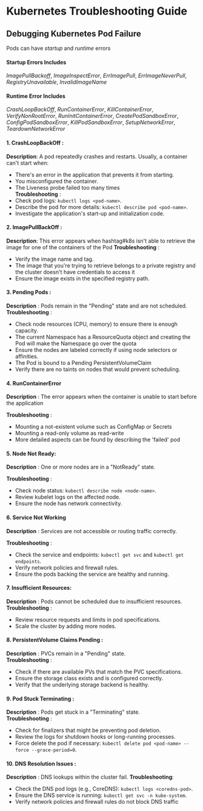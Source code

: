 # Kubernetes Troubleshooting Guide

## Debugging Kubernetes Pod Failure
Pods can have _startup_ and _runtime_ errors

#### Startup Errors Includes
_ImagePullBackoff_, _ImageInspectError_, _ErrImagePull_, _ErrImageNeverPull_, _RegistryUnavailable_, _InvalidImageName_

#### Runtime Error Includes
_CrashLoopBackOff_, _RunContainerError_, _KillContainerError_, _VerifyNonRootError_, _RunInitContainerError_, _CreatePodSandboxError_, _ConfigPodSandboxError_, _KillPodSandboxError_, _SetupNetworkError_, _TeardownNetworkError_

#### 1. CrashLoopBackOff :
**Description**: A pod repeatedly crashes and restarts.
Usually, a container can't start when:
- There's an error in the application that prevents it from starting.
- You misconfigured the container.
- The Liveness probe failed too many times<br/>
**Troubleshooting** :
- Check pod logs: `kubectl logs <pod-name>`.
- Describe the pod for more details: `kubectl describe pod <pod-name>`.
- Investigate the application's start-up and initialization code.

#### 2. ImagePullBackOff :
**Description**: This error appears when hashtag#k8s isn't able to retrieve the image for one of the containers of the Pod
**Troubleshooting** :
- Verify the image name and tag.
- The image that you're trying to retrieve belongs to a private registry and the cluster doesn't have credentials to access it
- Ensure the image exists in the specified registry path.

#### 3. Pending Pods :
**Description** : Pods remain in the "Pending" state and are not scheduled. <br/>
**Troubleshooting** :
- Check node resources (CPU, memory) to ensure there is enough capacity.
- The current Namespace has a ResourceQuota object and creating the Pod will make the Namespace go over the quota
- Ensure the nodes are labeled correctly if using node selectors or affinities.
- The Pod is bound to a Pending PersistentVolumeClaim
- Verify there are no taints on nodes that would prevent scheduling.

#### 4. RunContainerError
**Description** : The error appears when the container is unable to start before the application<br/>

**Troubleshooting** :
- Mounting a not-existent volume such as ConfigMap or Secrets
- Mounting a read-only volume as read-write
- More detailed aspects can be found by describing the 'failed' pod

#### 5. Node Not Ready:
**Description** : One or more nodes are in a "NotReady" state.<br/>

**Troubleshooting** :
- Check node status: `kubectl describe node <node-name>`.
- Review kubelet logs on the affected node.
- Ensure the node has network connectivity.

#### 6. Service Not Working
**Description** : Services are not accessible or routing traffic correctly.<br/>

**Troubleshooting** :
- Check the service and endpoints: `kubectl get svc` and `kubectl get endpoints`.
- Verify network policies and firewall rules.
- Ensure the pods backing the service are healthy and running.

#### 7. Insufficient Resources:
**Description** : Pods cannot be scheduled due to insufficient resources.<br/>
**Troubleshooting** :
- Review resource requests and limits in pod specifications.
- Scale the cluster by adding more nodes.

#### 8. PersistentVolume Claims Pending :
**Description** : PVCs remain in a "Pending" state.<br/>
**Troubleshooting** :
- Check if there are available PVs that match the PVC specifications.
- Ensure the storage class exists and is configured correctly.
- Verify that the underlying storage backend is healthy.

#### 9. Pod Stuck Terminating :
**Description** : Pods get stuck in a "Terminating" state.<br/>
**Troubleshooting** :
- Check for finalizers that might be preventing pod deletion.
- Review the logs for shutdown hooks or long-running processes.
- Force delete the pod if necessary: `kubectl delete pod <pod-name> --force --grace-period=0`.

#### 10. DNS Resolution Issues :
**Description** : DNS lookups within the cluster fail.
**Troubleshooting**:
- Check the DNS pod logs (e.g., CoreDNS): `kubectl logs <coredns-pod>`.
- Ensure the DNS service is running: `kubectl get svc -n kube-system`.
- Verify network policies and firewall rules do not block DNS traffic
